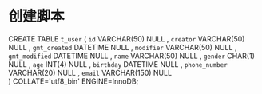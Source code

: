 # 创建脚本
CREATE TABLE `t_user` (
`id` VARCHAR(50) NULL  ,
`creator` VARCHAR(50) NULL  ,
`gmt_created` DATETIME NULL ,
`modifier` VARCHAR(50) NULL  ,
`gmt_modified` DATETIME NULL ,
`name` VARCHAR(50) NULL  ,
`gender` CHAR(1) NULL  ,
`age` INT(4) NULL ,
`birthday` DATETIME NULL ,
`phone_number` VARCHAR(20) NULL  ,
`email` VARCHAR(150) NULL  
)
COLLATE='utf8_bin'
ENGINE=InnoDB;